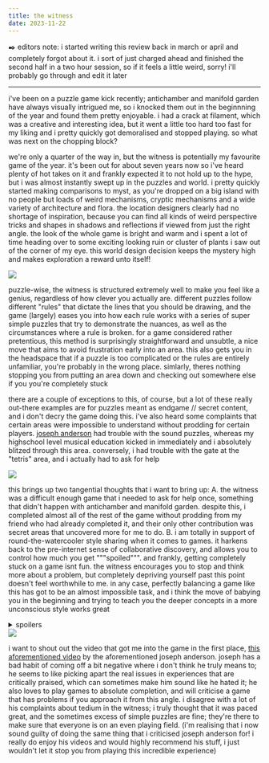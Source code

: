 ```yaml
---
title: the witness
date: 2023-11-22
---
```


✒️ editors note: i started writing this review back in march or april and completely forgot about it. i sort of just charged ahead and finished the second half in a two hour session, so if it feels a little weird, sorry! i'll probably go through and edit it later

---

i've been on a puzzle game kick recently; antichamber and manifold garden have always visually intrigued me, so i knocked them out in the beginnning of the year and found them pretty enjoyable. i had a crack at filament, which was a creative and interesting idea, but it went a little too hard too fast for my liking and i pretty quickly got demoralised and stopped playing. so what was next on the chopping block?

we're only a quarter of the way in, but the witness is potentially my favourite game of the year. it's been out for about seven years now so i've heard plenty of hot takes on it and frankly expected it to not hold up to the hype, but i was almost instantly swept up in the puzzles and world. i pretty quickly started making comparisons to myst, as you're dropped on a big island with no people but loads of weird mechanisms, cryptic mechanisms and a wide variety of architecture and flora. the location designers clearly had no shortage of inspiration, because you can find all kinds of weird perspective tricks and shapes in shadows and reflections if viewed from just the right angle. the look of the whole game is bright and warm and i spent a lot of time heading over to some exciting looking ruin or cluster of plants i saw out of the corner of my eye. this world design decision keeps the mystery high and makes exploration a reward unto itself!

<a href="https://www.giantbomb.com/images/1300-2603402">
    <img src="https://www.giantbomb.com/a/uploads/scale_super/1/16049/2603402-1392940491-1.jpg" onerror="this.onerror=null; this.src='/_assets/img/the_witness/000.jpg'">
</a>

puzzle-wise, the witness is structured extremely well to make you feel like a genius, regardless of how clever you actually are. different puzzles follow different "rules" that dictate the lines that you should be drawing, and the game (largely) eases you into how each rule works with a series of super simple puzzles that try to demonstrate the nuances, as well as the circumstances where a rule is broken. for a game considered rather pretentious, this method is surprisingly straightforward and unsubtle, a nice move that aims to avoid frustration early into an area. this also gets you in the headspace that if a puzzle is too complicated or the rules are entirely unfamiliar, you're probably in the wrong place. simlarly, theres nothing stopping you from putting an area down and checking out somewhere else if you you're completely stuck

there are a couple of exceptions to this, of course, but a lot of these really out-there examples are for puzzles meant as endgame // secret content, and i don't decry the game doing this. i've also heard some complaints that certain areas were impossible to understand without prodding for certain players. [joseph anderson](https://www.youtube.com/watch?v=KZokQov_aH0) had trouble with the sound puzzles, whereas my highschool level musical education kicked in immediately and i absolutely blitzed through this area. conversely, i had trouble with the gate at the "tetris" area, and i actually had to ask for help

<a href="https://www.pushsquare.com/games/ps4/witness#enlarge-4">
    <img src="https://images.pushsquare.com/screenshots/74438/large.jpg" onerror="this.onerror=null; this.src='/_assets/img/the_witness/001.jpg'">
</a>

this brings up two tangential thoughts that i want to bring up: 
A. the witness was a difficult enough game that i needed to ask for help once, something that didn't happen with antichamber and manifold garden. despite this, i completed almost all of the rest of the game without prodding from my friend who had already completed it, and their only other contribution was secret areas that uncovered more for me to do.
B. i am totally in support of round-the-watercooler style sharing when it comes to games. it harkens back to the pre-internet sense of collaborative discovery, and allows you to control how much you get """spoiled""". and frankly, getting completely stuck on a game isnt fun. the witness encourages you to stop and think more about a problem, but completely depriving yourself past this point doesn't feel worthwhile to me. in any case, perfectly balancing a game like this has got to be an almost impossible task, and i think the move of babying you in the beginning and trying to teach you the deeper concepts in a more unconscious style works great

<details>
  <summary>
    spoilers
  </summary>
  it's a little unfortunate that this mystery is never explained, and i gather that's because it never really meant anything. the ending implies the game is simply <i>a game</i>, and that you are a developer playing a beta build of said game. one of the endings shows you unplugging from the beta build matrix and stumbling around your house, seeing circles and lines in the same way that any player who plays the witness will. it's a shame, but it's also not enough to ruin the experience. you can wax lyrical about what the game is trying to say (and many philosophically minded people on the internet already have) but, like antichamber and manifold garden, i'm happy to not let a heady universal truth get in the way of playing a fun brain scratcher that lets me explore a bizarre new digital world
</details>

<a href="https://www.pushsquare.com/games/ps4/witness#enlarge-3">
    <img src="https://images.pushsquare.com/screenshots/74437/large.jpg" onerror="this.onerror=null; this.src='/_assets/img/the_witness/002.jpg'">
</a>

i want to shout out the video that got me into the game in the first place, [this aforementioned video](https://www.youtube.com/watch?v=KZokQov_aH0) by the aforementioned joseph anderson. joseph has a bad habit of coming off a bit negative where i don't think he truly means to; he seems to like picking apart the real issues in experiences that are critically praised, which can sometimes make him sound like he hated it; he also loves to play games to absolute completion, and will criticise a game that has problems if you approach it from this angle. i disagree with a lot of his complaints about tedium in the witness; i truly thought that it was paced great, and the sometimes excess of simple puzzles are fine; they're there to make sure that everyone is on an even playing field. (i'm realising that i now sound guilty of doing the same thing that i criticised joseph anderson for! i really do enjoy his videos and would highly recommend his stuff, i just wouldn't let it stop you from playing this incredible experience)